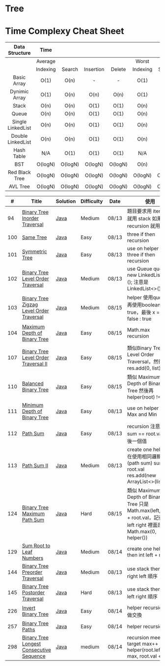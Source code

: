 # Tree
# Time Complexy Cheat Sheet

|Data Structure | Time  |        |           |        |       |        |           |        |           Space  |
|:-------------:|:-----:|:------:|:---------:|:------:|:-----:|:------:|:---------:|:------:|:----------------:|
|               |Average|        |           |        | Worst |        |           |        | Worst            |
|               |Indexing | Search | Insertion | Delete |Indexing | Search | Insertion | Delete |                  |
| Basic Array   | O(1)  | O(n)   |     -      | -  | O(1)  | O(n)   | -      | -          | O(n)             |
| Dynimic Array | O(1)  | O(n)   | O(n)      | O(n)   | O(1)  | O(n)   | O(n)      | O(n)   | O(n)             |
| Stack         | O(n)  | O(n)   | O(1)      | O(1)   | O(n)  | O(n)   | O(1)      | O(1)   | O(n)             |
| Queue         | O(n)  | O(n)   | O(1)      | O(1)   | O(n)  | O(n)   | O(1)      | O(1)   | O(n)             |
|Single LinkedList| O(n)  | O(n)   | O(1)      | O(1)   | O(n)  | O(n)   | O(1)      | O(1)   | O(n)             |
|Double LinkedList| O(n)  | O(n)   | O(1)      | O(1)   | O(n)  | O(n)   | O(1)      | O(1)   | O(n)             |
| Hash Table    | N/A  | O(1)   | O(1)      | O(1)   | N/A  | O(n)   | O(n)      | O(n)   | O(n)             |
| BST           | O(logN)  | O(logN)    | O(logN)  | O(logN) | O(n)  | O(n)   | O(n)      | O(n)   | O(n)    |
| Red Black Tree| O(logN)  | O(logN) | O(logN) | O(logN)  | O(logN)  | O(logN) | O(logN) | O(logN)   | O(n)      |
| AVL Tree      | O(logN)  | O(logN) | O(logN) | O(logN)  | O(logN)  | O(logN) | O(logN) | O(logN)   | O(n)      |


| # | Title | Solution | Difficulty | Date | 使用 |
|---| ----- | -------- | ---------- |------|------|
|94|[Binary Tree Inorder Traversal](https://leetcode.com/problems/binary-tree-inorder-traversal/) | [Java]()|Medium|08/13|題目要求用 iteration 就用 stack 如果是 recursion 就用一般|
|100|[Same Tree](https://leetcode.com/problems/same-tree/) | [Java]()|Easy|08/13|three if then recursion|
|101|[Symmetric Tree](https://leetcode.com/problems/symmetric-tree/) | [Java]()|Easy|08/13|use on helper then three if then recursion|
|102|[Binary Tree Level Order Traversal](https://leetcode.com/problems/binary-tree-level-order-traversal/) | [Java]()|Medium|08/13|use Queue<TreeNode> queue = new LinkedList<>(); 注意是 LinkedList<>()|
|103|[Binary Tree Zigzag Level Order Traversal](https://leetcode.com/problems/binary-tree-zigzag-level-order-traversal/) | [Java]()|Medium|08/15|helper 使用queue，再使用boolean x = true，最後 x = x ? false : true|
|104|[Maximum Depth of Binary Tree](https://leetcode.com/problems/maximum-depth-of-binary-tree/) | [Java]()|Easy|08/15|Math.max recursion|
|107|[Binary Tree Level Order Traversal II](https://leetcode.com/problems/binary-tree-level-order-traversal-ii/) | [Java]()|Easy|08/15|類似Binary Tree Level Order Traversal，然後res.add(0, list)|
|110|[Balanced Binary Tree](https://leetcode.com/problems/balanced-binary-tree/) | [Java]()|Easy|08/15|類似 Maximum Depth of Binary Tree 然後再 helper(root) != -1|
|111|[Minimum Depth of Binary Tree](https://leetcode.com/problems/minimum-depth-of-binary-tree/) | [Java]()|Easy|08/13|use on helper then Max and Min|
|112|[Path Sum](https://leetcode.com/problems/path-sum/) | [Java]()|Easy|08/13|recursion 注意使用 sum == root.val 最後一個值|
|113|[Path Sum II](https://leetcode.com/problems/path-sum-ii/) | [Java]()|Medium|08/13|create one helper 在使用相同邏輯(path sum) sum == root.val res.add(new ArrayList<>(list));|
|124|[Binary Tree Maximum Path Sum](https://leetcode.com/problems/binary-tree-maximum-path-sum/) | [Java]()|Hard|08/15|類似 Maximum Depth of Binary Tree 只是 Math.max(left,right) + root.val，記得 int left right 裡面是 Math.max(0, helper())|
|129|[Sum Root to Leaf Numbers](https://leetcode.com/problems/sum-root-to-leaf-numbers/) | [Java]()|Medium|08/14|create one helper then int left + right|
|144|[Binary Tree Preorder Traversal](https://leetcode.com/problems/binary-tree-preorder-traversal/) | [Java]()|Medium|08/13|use stack then 注意 right left 順序|
|145|[Binary Tree Postorder Traversal](https://leetcode.com/problems/binary-tree-postorder-traversal/) | [Java]()|Hard|08/13|use stack then 注意 left right 順序|
|226|[Invert Binary Tree](https://leetcode.com/problems/invert-binary-tree/) | [Java]()|Easy|08/14|helper recursion 再做交換|
|257|[Binary Tree Paths](https://leetcode.com/problems/binary-tree-paths/) | [Java]()|Easy|08/14|helper recursion|
|298|[Binary Tree Longest Consecutive Sequence](https://leetcode.com/problems/binary-tree-longest-consecutive-sequence/) | [Java]()|medium|08/14|recursion meet target max++ helper(root.left, max, root.val + 1);|

